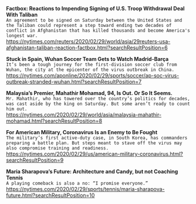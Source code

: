 **Factbox: Reactions to Impending Signing of U.S. Troop Withdrawal Deal With Taliban**\
`An agreement to be signed on Saturday between the United States and the Taliban could represent a step toward ending two decades of conflict in Afghanistan that has killed thousands and become America's longest war.   `\
https://nytimes.com/reuters/2020/02/29/world/asia/29reuters-usa-afghanistan-taliban-reaction-factbox.html?searchResultPosition=6

**Stuck in Spain, Wuhan Soccer Team Gets to Watch Madrid-Barça**\
`It’s been a tough journey for the first-division soccer club from Wuhan, the city at the epicenter of the virus outbreak in China.`\
https://nytimes.com/aponline/2020/02/29/sports/soccer/ap-soc-virus-outbreak-stranded-wuhan.html?searchResultPosition=7

**Malaysia’s Premier, Mahathir Mohamad, 94, Is Out. Or So It Seems.**\
`Mr. Mahathir, who has towered over the country’s politics for decades, was cast aside by the king on Saturday. But some aren’t ready to count him out.`\
https://nytimes.com/2020/02/29/world/asia/malaysia-mahathir-mohamad.html?searchResultPosition=8

**For American Military, Coronavirus Is an Enemy to Be Fought**\
`The military’s first active-duty case, in South Korea, has commanders preparing a battle plan. But steps meant to stave off the virus may also compromise training and readiness.`\
https://nytimes.com/2020/02/29/us/american-military-coronavirus.html?searchResultPosition=9

**Maria Sharapova’s Future: Architecture and Candy, but not Coaching Tennis**\
`A playing comeback is also a no: “I promise everyone.”`\
https://nytimes.com/2020/02/29/sports/tennis/maria-sharapova-future.html?searchResultPosition=10

